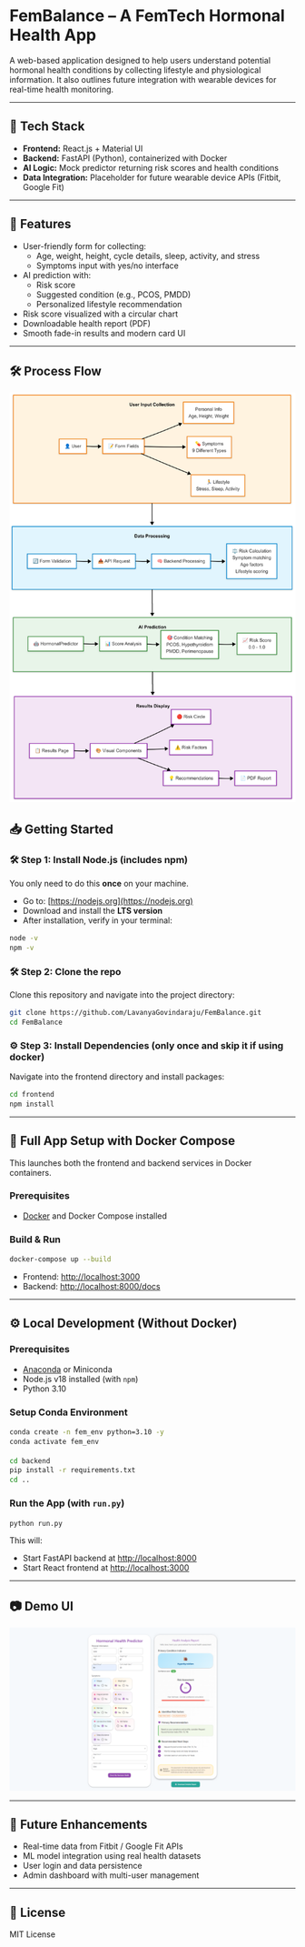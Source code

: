 # FemBalance – A FemTech Hormonal Health App

A web-based application designed to help users understand potential hormonal health conditions by collecting lifestyle and physiological information. It also outlines future integration with wearable devices for real-time health monitoring.

---

## 🔧 Tech Stack

- **Frontend:** React.js + Material UI
- **Backend:** FastAPI (Python), containerized with Docker
- **AI Logic:** Mock predictor returning risk scores and health conditions
- **Data Integration:** Placeholder for future wearable device APIs (Fitbit, Google Fit)

---

## 🚀 Features

- User-friendly form for collecting:
  - Age, weight, height, cycle details, sleep, activity, and stress
  - Symptoms input with yes/no interface
- AI prediction with:
  - Risk score
  - Suggested condition (e.g., PCOS, PMDD)
  - Personalized lifestyle recommendation
- Risk score visualized with a circular chart
- Downloadable health report (PDF)
- Smooth fade-in results and modern card UI

---

## 🛠️ Process Flow

![](images/Data_flow.png)

## 📥 Getting Started

### 🛠️ Step 1: Install Node.js (includes npm)

You only need to do this **once** on your machine.

- Go to: [https://nodejs.org](https://nodejs.org)
- Download and install the **LTS version**
- After installation, verify in your terminal:

```bash
node -v
npm -v
```

### 🛠️ Step 2: Clone the repo

Clone this repository and navigate into the project directory:

```bash
git clone https://github.com/LavanyaGovindaraju/FemBalance.git
cd FemBalance
```
### ⚙️ Step 3: Install Dependencies (only once and skip it if using docker)
Navigate into the frontend directory and install packages:

```bash
cd frontend
npm install
```
---

## 🐳 Full App Setup with Docker Compose

This launches both the frontend and backend services in Docker containers.

### Prerequisites

- [Docker](https://www.docker.com/products/docker-desktop) and Docker Compose installed

### Build & Run

```bash
docker-compose up --build
````

* Frontend: [http://localhost:3000](http://localhost:3000)
* Backend: [http://localhost:8000/docs](http://localhost:8000/docs)

---

## ⚙️ Local Development (Without Docker)

### Prerequisites

* [Anaconda](https://www.anaconda.com/products/distribution) or Miniconda
* Node.js v18 installed (with `npm`)
* Python 3.10

### Setup Conda Environment

```bash
conda create -n fem_env python=3.10 -y
conda activate fem_env

cd backend
pip install -r requirements.txt
cd ..
```

### Run the App (with `run.py`)

```bash
python run.py
```

This will:

* Start FastAPI backend at [http://localhost:8000](http://localhost:8000)
* Start React frontend at [http://localhost:3000](http://localhost:3000)

---

## 📷 Demo UI

![](images\health_predictor.png)

---

## 📡 Future Enhancements

* Real-time data from Fitbit / Google Fit APIs
* ML model integration using real health datasets
* User login and data persistence
* Admin dashboard with multi-user management

---

## 📜 License

MIT License
